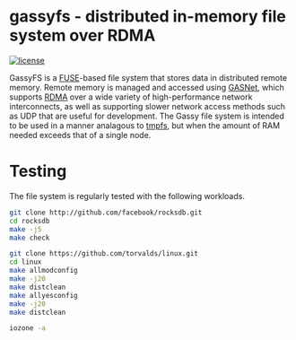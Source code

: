 gassyfs - distributed in-memory file system over RDMA
=======

[![license](https://img.shields.io/badge/license-LGPLv2.1-blue.svg)](https://raw.githubusercontent.com/noahdesu/gassyfs/master/LICENSE)

GassyFS is a [FUSE](http://fuse.sourceforge.net/)-based file system that
stores data in distributed remote memory. Remote memory is managed and
accessed using [GASNet](http://gasnet.lbl.gov/), which supports
[RDMA](http://en.wikipedia.org/wiki/Remote_direct_memory_access) over a wide
variety of high-performance network interconnects, as well as supporting
slower network access methods such as UDP that are useful for development. The
Gassy file system is intended to be used in a manner analagous to
[tmpfs](http://en.wikipedia.org/wiki/Tmpfs), but when the amount of RAM needed
exceeds that of a single node.

# Testing

The file system is regularly tested with the following workloads.

```bash
git clone http://github.com/facebook/rocksdb.git
cd rocksdb
make -j5
make check
```

```bash
git clone https://github.com/torvalds/linux.git
cd linux
make allmodconfig
make -j20
make distclean
make allyesconfig
make -j20
make distclean
```

```bash
iozone -a
```
